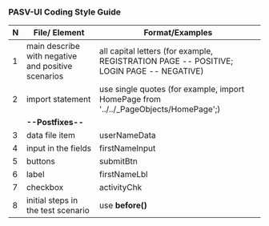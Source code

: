 ### PASV-UI Coding Style Guide

| N | File/ Element | Format/Examples |
| ------ | ----------- | ----- |
|1| main describe with negative and positive scenarios| all capital letters (for example, REGISTRATION PAGE -- POSITIVE; LOGIN PAGE -- NEGATIVE) |
|2| import statement | use single quotes (for example, import HomePage from '../../_PageObjects/HomePage';) |
||**--Postfixes--**|
|3| data file item | userNameData |
|4| input in the fields | firstNameInput  |
|5| buttons |  submitBtn  |
|6| label |  firstNameLbl  |
|7| checkbox |  activityChk  |
|8| initial steps in the test scenario | use **before()** |  